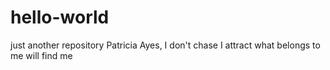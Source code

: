 # hello-world
just another repository
Patricia Ayes, I don't chase I attract what belongs to me will find me
